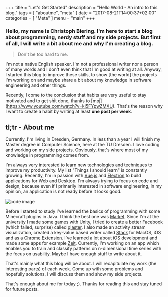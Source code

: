 +++
title = "Let's Get Started"
description = "Hello World - An intro to this blog."
tags = [
    "aboutme",
    "meta"
]
date = "2017-08-21T14:00:37+02:00"
categories = [
    "Meta"
]
menu = "main"
+++

### Hello, my name is Christoph Biering. I'm here to start a blog about programming, nerdy stuff and my side projects. But first of all, I will write a bit about me and why I'm creating a blog.

> Don't be too hard to me.

I'm not a native English speaker.
I'm not a professional writer nor a person of many words and I don't even think that I'm good at writing at all.
Anyway, I started this blog to improve these skills, to show [the world] the projects I'm working on
and maybe share a bit about my knowledge in software engineering and other things.

Recently, I come to the conclusion that habits are very useful to stay motivated and to get shit done, thanks to [mpj] (https://www.youtube.com/watch?v=kI5FYpwZMXU).
That's the reason why I want to create a habit by writing at least **one post per week**.

## tl;tr - About me

Currently, I'm living in Dresden, Germany. In less than a year I will finish my Master degree in Computer Science,
here at the TU Dresden. I love coding and working on my side projects. Obviously, that's where most of my knowledge in
programming comes from.

I'm always very interested to learn new technologies and techniques to improve my productivity. My list "Things I should learn" is constantly growing. Recently, I'm in passion with [Vue.js](https://vuejs.org/) and [Electron](https://electron.atom.io/) to build applications for Web and Desktop.
I'm always trying to focus on code and design, because even if I primarily interested in software engineering, in my opinion, an application is not ready before it looks good.

![code image](/chryb-blog/img/luca-bravo-217276.jpg "Photo by Luca Bravo on Unsplash")

Before I started to study I've learned the basics of programming with some Minecraft plugins in Java. I think the best
one was [Market](https://github.com/chryb/Market).
Since I'm at the university I made some games with Unity, I tried to create a better Facebook
(which failed, surprise) called [qlaster](http://qlaster.net).
I also made an activity stream visualization, created a key-value based writer called
[Stack](http://stack-writer.com) for MacOS, iOS and as a [Chrome Extension](http://stack-writer.com/browser).
I've learned a lot about iOS development and made some apps for example [Zeit](http://chryb.me/zeit).
Currently, I'm working on an app which enables you to train and classify patterns on n-dimensional
time series with the focus on usability.
Maybe I have enough stuff to write about it.

That's mainly what this blog will be about. I will recapitulate my work (the interesting parts) of each week.
Come up with some problems and hopefully solutions, I will discuss them and show my side projects.

That's enough about me for today ;). Thanks for reading this and stay tuned for future posts.

